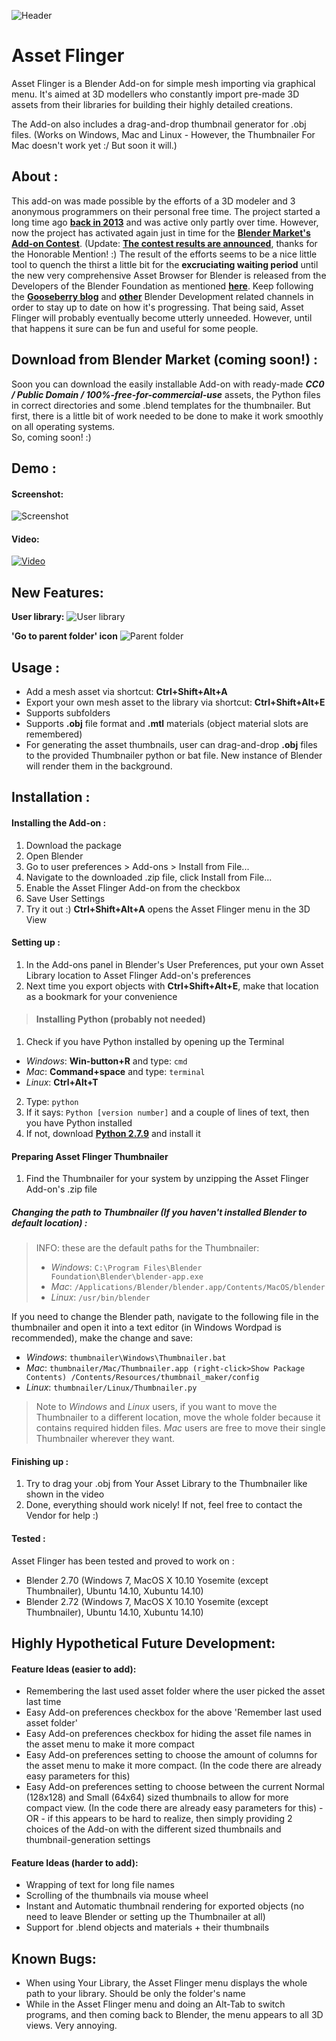 ![Header](http://i.imgur.com/gp3BdlI.jpg)
# Asset Flinger
Asset Flinger is a Blender Add-on for simple mesh importing via graphical menu. 
It's aimed at 3D modellers who constantly import pre-made 3D assets from their libraries for building their highly detailed creations.

The Add-on also includes a drag-and-drop thumbnail generator for .obj files. 
(Works on Windows, Mac and Linux - However, the Thumbnailer For Mac doesn't work yet :/ But soon it will.) 

## About :
This add-on was made possible by the efforts of a 3D modeler and 3 anonymous programmers on their personal free time. The project started a long time ago **[back in 2013](http://blenderartists.org/forum/showthread.php?293731-OBJ-Asset-Library-Addon)** and was active only partly over time. However, now the project has activated again just in time for the **[Blender Market's Add-on Contest](http://cgcookiemarkets.com/blender/contest-blender-add-on/)**. (Update: **[The contest results are announced](http://community.cgcookie.com/t/blender-add-on-contest-winners-announced/392)**, thanks for the Honorable Mention! :) The result of the efforts seems to be a nice little tool to quench the thirst a little bit for the **excruciating waiting period** until the new very comprehensive Asset Browser for Blender is released from the Developers of the Blender Foundation as mentioned **[here](http://www.blender.org/press/18-anticipated-blender-development-projects-of-2015/)**. Keep following the **[Gooseberry blog](http://gooseberry.blender.org)** and **[other](https://mont29.wordpress.com/2015/01/14/assets-filebrowser-preliminary-work-experimental-build-i/)** Blender Development related channels in order to stay up to date on how it's progressing. That being said, Asset Flinger will probably eventually become utterly unneeded. However, until that happens it sure can be fun and useful for some people.

## Download from Blender Market (coming soon!) :
Soon you can download the easily installable Add-on with ready-made ***CC0 / Public Domain / 100%-free-for-commercial-use*** assets, the Python files in correct directories and some .blend templates for the thumbnailer. But first, there is a little bit of work needed to be done to make it work smoothly on all operating systems.  
So, coming soon! :)

## Demo :

#### Screenshot:
![Screenshot](http://i.imgur.com/sjnjRNl.jpg)
#### Video:
<a href="http://youtu.be/qYYoSTjIOTY" target="_blank">![Video](http://i.imgur.com/BwRkfsY.jpg)</a>

## New Features:
**User library:**
![User library](http://i.imgur.com/mNprfnZ.png)

**'Go to parent folder' icon**
![Parent folder](http://i.imgur.com/IqbiM0D.png)

## Usage :

* Add a mesh asset via shortcut: **Ctrl+Shift+Alt+A**
* Export your own mesh asset to the library via shortcut: **Ctrl+Shift+Alt+E**
* Supports subfolders
* Supports **.obj** file format and **.mtl** materials (object material slots are remembered)
* For generating the asset thumbnails, user can drag-and-drop **.obj** files to the provided Thumbnailer python or bat file. New instance of Blender will render them in the background.

## Installation :
#### Installing the Add-on :
1. Download the package
2. Open Blender
3. Go to user preferences > Add-ons > Install from File...
4. Navigate to the downloaded .zip file, click Install from File...
5. Enable the Asset Flinger Add-on from the checkbox
6. Save User Settings
7. Try it out :) **Ctrl+Shift+Alt+A** opens the Asset Flinger menu in the 3D View

#### Setting up :
1. In the Add-ons panel in Blender's User Preferences, put your own Asset Library location to Asset Flinger Add-on's preferences
2. Next time you export objects with **Ctrl+Shift+Alt+E**, make that location as a bookmark for your convenience

> #### Installing Python (probably not needed)
1. Check if you have Python installed by opening up the Terminal 
 * *Windows*: **Win-button+R** and type: `cmd`
 * *Mac*: **Command+space** and type: `terminal`
 * *Linux*: **Ctrl+Alt+T**
2. Type: `python`
3. If it says: `Python [version number]` and a couple of lines of text, then you have Python installed
4. If not, download **[Python 2.7.9](http://www.python.org)** and install it

#### Preparing Asset Flinger Thumbnailer
1. Find the Thumbnailer for your system by unzipping the Asset Flinger Add-on's .zip file

##### Changing the path to Thumbnailer (If you haven't installed Blender to default location) :
> INFO: these are the default paths for the Thumbnailer:
> * *Windows*: `C:\Program Files\Blender Foundation\Blender\blender-app.exe`
> * *Mac*: `/Applications/Blender/blender.app/Contents/MacOS/blender`
> * *Linux*: `/usr/bin/blender`
    
If you need to change the Blender path, navigate to the following file in the thumbnailer and open it into a text editor (in Windows Wordpad is recommended), make the change and save:
 * *Windows*: `thumbnailer\Windows\Thumbnailer.bat`
 * *Mac*: `thumbnailer/Mac/Thumbnailer.app (right-click>Show Package Contents) /Contents/Resources/thumbnail_maker/config`
 * *Linux*: `thumbnailer/Linux/Thumbnailer.py`

> Note to *Windows* and *Linux* users, if you want to move the Thumbnailer to a different location, move the whole folder because it contains required hidden files. *Mac* users are free to move their single Thumbnailer wherever they want.

#### Finishing up :
1. Try to drag your .obj from Your Asset Library to the Thumbnailer like shown in the video
2. Done, everything should work nicely! If not, feel free to contact the Vendor for help :)

#### Tested :
Asset Flinger has been tested and proved to work on :
* Blender 2.70 (Windows 7, MacOS X 10.10 Yosemite (except Thumbnailer), Ubuntu 14.10, Xubuntu 14.10)
* Blender 2.72 (Windows 7, MacOS X 10.10 Yosemite (except Thumbnailer), Ubuntu 14.10, Xubuntu 14.10) 

## Highly Hypothetical Future Development:

#### Feature Ideas (easier to add):
* Remembering the last used asset folder where the user picked the asset last time
* Easy Add-on preferences checkbox for the above 'Remember last used asset folder'
* Easy Add-on preferences checkbox for hiding the asset file names in the asset menu to make it more compact
* Easy Add-on preferences setting to choose the amount of columns for the asset menu to make it more compact. (In the code there are already easy parameters for this)
* Easy Add-on preferences setting to choose between the current Normal (128x128) and Small (64x64) sized thumbnails to allow for more compact view. (In the code there are already easy parameters for this) - OR - if this appears to be hard to realize, then simply providing 2 choices of the Add-on with the different sized thumbnails and thumbnail-generation settings

#### Feature Ideas (harder to add):
* Wrapping of text for long file names
* Scrolling of the thumbnails via mouse wheel
* Instant and Automatic thumbnail rendering for exported objects (no need to leave Blender or setting up the Thumbnailer at all)
* Support for .blend objects and materials + their thumbnails

## Known Bugs:
* When using Your Library, the Asset Flinger menu displays the whole path to your library. Should be only the folder's name
* While in the Asset Flinger menu and doing an Alt-Tab to switch programs, and then coming back to Blender, the menu appears to all 3D views. Very annoying.
